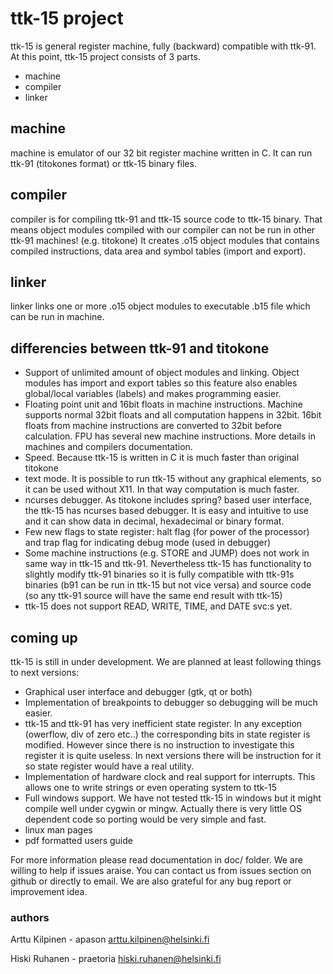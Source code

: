 # ttk-15 project 

ttk-15 is general register machine, fully (backward) compatible with ttk-91.
At this point, ttk-15 project consists of 3 parts.

 * machine
 * compiler
 * linker

## machine

machine is emulator of our 32 bit register machine written in C.
It can run ttk-91 (titokones format) or ttk-15 binary files.

## compiler

compiler is for compiling ttk-91 and ttk-15 source code to ttk-15 binary.
That means object modules compiled with our compiler can not be run in other
ttk-91 machines! (e.g. titokone) It creates .o15 object modules that contains
compiled instructions, data area and symbol tables (import and export).

## linker

linker links one or more .o15 object modules to executable .b15 file which can
be run in machine.

## differencies between ttk-91 and titokone
 * Support of unlimited amount of object modules and linking. Object modules
 has import and export tables so this feature also enables global/local variables
 (labels) and makes programming easier.
 * Floating point unit and 16bit floats in machine instructions.
 Machine supports normal 32bit floats and all computation happens in 32bit.
 16bit floats from machine instructions are converted to 32bit before calculation.
 FPU has several new machine instructions. More details in machines and compilers documentation.
 * Speed. Because ttk-15 is written in C it is much faster than original titokone
 * text mode. It is possible to run ttk-15 without any graphical elements, so it
 can be used without X11. In that way computation is much faster.
 * ncurses debugger. As titokone includes spring? based user interface, the ttk-15
 has ncurses based debugger. It is easy and intuitive to use and it can show data
 in decimal, hexadecimal or binary format.
 * Few new flags to state register: halt flag (for power of the processor)
 and trap flag for indicating debug mode (used in debugger)
 * Some machine instructions (e.g. STORE and JUMP) does not work in same way in ttk-15
 and ttk-91. Nevertheless ttk-15 has functionality to slightly modify ttk-91 binaries
 so it is fully compatible with ttk-91s binaries (b91 can be run in ttk-15 but not
 vice versa) and source code (so any ttk-91 source will have the same end result with ttk-15)
 * ttk-15 does not support READ, WRITE, TIME, and DATE svc:s yet. 


## coming up
ttk-15 is still in under development. We are planned at least following things to next versions:
 * Graphical user interface and debugger (gtk, qt or both)
 * Implementation of breakpoints to debugger so debugging will be much easier.
 * ttk-15 and ttk-91 has very inefficient state register. In any exception
 (owerflow, div of zero etc..) the corresponding bits in state register is modified.
 However since there is no instruction to investigate this register it is quite useless.
 In next versions there will be instruction for it so state register would have a real utility.
 * Implementation of hardware clock and real support for interrupts. This allows one to
 write strings or even operating system to ttk-15
 * Full windows support. We have not tested ttk-15 in windows but it might compile well
 under cygwin or mingw. Actually there is very little OS dependent code so porting would
 be very simple and fast.
 * linux man pages
 * pdf formatted users guide



For more information please read documentation in doc/ folder. We are willing to
help if issues araise. You can contact us from issues section on github or
directly to email. We are also grateful for any bug report or improvement idea.

### authors

Arttu Kilpinen - apason
arttu.kilpinen@helsinki.fi

Hiski Ruhanen  - praetoria
hiski.ruhanen@helsinki.fi
